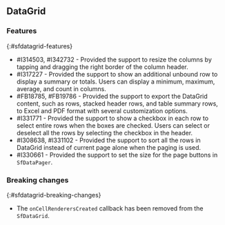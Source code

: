 ## DataGrid

### Features
{:#sfdatagrid-features}

* \#I314503, \#I342732 - Provided the support to resize the columns by tapping and dragging the right border of the column header.
* \#I317227 - Provided the support to show an additional unbound row to display a summary or totals. Users can display a minimum, maximum, average, and count in columns.
* \#FB18785, \#FB19786 - Provided the support to export the DataGrid content, such as rows, stacked header rows, and table summary rows, to Excel and PDF format with several customization options.
* \#I331771 - Provided the support to show a checkbox in each row to select entire rows when the boxes are checked. Users can select or deselect all the rows by selecting the checkbox in the header.
* \#I308638, \#I331102 - Provided the support to sort all the rows in DataGrid instead of current page alone when the paging is used.
* \#I330661 - Provided the support to set the size for the page buttons in `SfDataPager`.

### Breaking changes
{:#sfdatagrid-breaking-changes}

* The `onCellRenderersCreated` callback has been removed from the `SfDataGrid`.